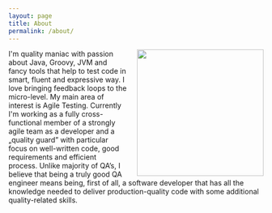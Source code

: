 ```yaml
---
layout: page
title: About
permalink: /about/
---
```


<img style="float: right; width: 250px; margin-left: 20px;"
 src="http://i.imgur.com/81H0zyo.jpg">

I'm quality maniac with passion about Java, Groovy, JVM and fancy tools that
help to test code in smart, fluent and expressive way. I love bringing feedback
loops to the micro-level. My main area of interest is Agile Testing. Currently
I'm working as a fully cross-functional member of a strongly agile team as a
developer and a „quality guard” with particular focus on well-written code, good
requirements and efficient process. Unlike majority of QA’s, I believe that
being a truly good QA engineer means being, first of all, a software developer
that has all the knowledge needed to deliver production-quality code with some
additional quality-related skills.
